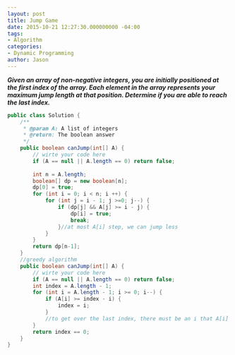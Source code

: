 ```yaml
---
layout: post
title: Jump Game
date: 2015-10-21 12:27:30.000000000 -04:00
tags:
- Algorithm
categories:
- Dynamic Programming
author: Jason
---
```

<p><strong><em>Given an array of non-negative integers, you are initially positioned at the first index of the array. Each element in the array represents your maximum jump length at that position. Determine if you are able to reach the last index.</em></strong></p>


``` java
public class Solution {
    /**
     * @param A: A list of integers
     * @return: The boolean answer
     */
    public boolean canJump(int[] A) {
        // wirte your code here
        if (A == null || A.length == 0) return false;
        
        int n = A.length;
        boolean[] dp = new boolean[n];
        dp[0] = true;
        for (int i = 0; i < n; i ++) {
            for (int j = i - 1; j >=0; j--) {
                if (dp[j] && A[j] >= i - j) {
                    dp[i] = true;
                    break;
                }//at most A[i] step, we can jump less
            }
        }
        return dp[n-1];
    }
    //greedy algorithm
    public boolean canJump(int[] A) {
        // wirte your code here
        if (A == null || A.length == 0) return false;
        int index = A.length - 1;
        for (int i = A.length - 1; i >= 0; i--) {
            if (A[i] >= index - i) {
                index = i;
            }
            //to get over the last index, there must be an i that A[i] + i >= index
        }
        return index == 0;
    }
}
```

